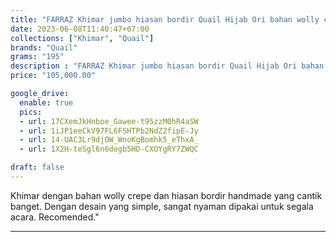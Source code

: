 ```yaml
---
title: "FARRAZ Khimar jumbo hiasan bordir Quail Hijab Ori bahan wolly crepe Murah"
date: 2023-06-08T11:40:47+07:00
collections: ["Khimar", "Quail"]
brands: "Quail"
grams: "195"
description : "FARRAZ Khimar jumbo hiasan bordir Quail Hijab Ori bahan wolly crepe Murah"
price: "105,000.00"

google_drive:
  enable: true
  pics:
  - url: 17CXemJkHnboe_Gawee-t95zzM0hR4aSW
  - url: 1iJP1eeCkV97FL6FSHTPb2NdZ2fipE-Jy
  - url: 14-UAC3Lr9djOW_WnoKgBomhk5_eThxA_
  - url: 1X2H-teSgl6n6degb5HD-CXOYgRY7ZWQC

draft: false
---
```


Khimar dengan bahan wolly crepe dan hiasan bordir handmade yang cantik banget. Dengan desain yang simple, sangat nyaman dipakai untuk segala acara. Recomended."

-----------    
 
